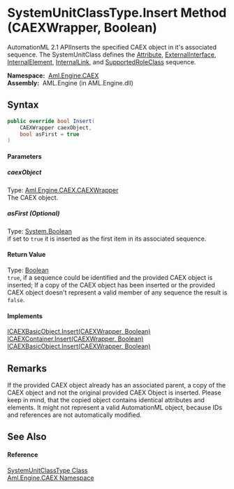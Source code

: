 SystemUnitClassType.Insert Method (CAEXWrapper, Boolean)
========================================================
AutomationML 2.1 APIInserts the specified CAEX object in it's associated sequence. The SystemUnitClass defines the [Attribute][1], [ExternalInterface][2], [InternalElement][3], [InternalLink][4], and [SupportedRoleClass][5] sequence.

  **Namespace:**  [Aml.Engine.CAEX][6]  
  **Assembly:**  AML.Engine (in AML.Engine.dll)

Syntax
------

```csharp
public override bool Insert(
	CAEXWrapper caexObject,
	bool asFirst = true
)
```

#### Parameters

##### *caexObject*
Type: [Aml.Engine.CAEX.CAEXWrapper][7]  
The CAEX object.

##### *asFirst* (Optional)
Type: [System.Boolean][8]  
 if set to `true` it is inserted as the first item in its associated sequence.

#### Return Value
Type: [Boolean][8]  
`true`, if a sequence could be identified and the provided CAEX object is inserted; If a copy of the CAEX object has been inserted or the provided CAEX object doesn't represent a valid member of any sequence the result is `false`. 
#### Implements
[ICAEXBasicObject.Insert(CAEXWrapper, Boolean)][9]  
[ICAEXContainer.Insert(CAEXWrapper, Boolean)][10]  
[ICAEXBasicObject.Insert(CAEXWrapper, Boolean)][9]  


Remarks
-------
 If the provided CAEX object already has an associated parent, a copy of the CAEX object and not the original provided CAEX Object is inserted. Please keep in mind, that the copied object contains identical attributes and elements. It might not represent a valid AutomationML object, because IDs and references are not automatically modified. 

See Also
--------

#### Reference
[SystemUnitClassType Class][11]  
[Aml.Engine.CAEX Namespace][6]  

[1]: Attribute.md
[2]: ExternalInterface.md
[3]: InternalElement.md
[4]: InternalLink.md
[5]: SupportedRoleClass.md
[6]: ../README.md
[7]: ../CAEXWrapper/README.md
[8]: https://docs.microsoft.com/dotnet/api/system.boolean
[9]: ../ICAEXBasicObject/Insert.md
[10]: ../ICAEXContainer/Insert.md
[11]: README.md
[12]: https://www.automationml.org
[13]: ../../icons/logoShade.png